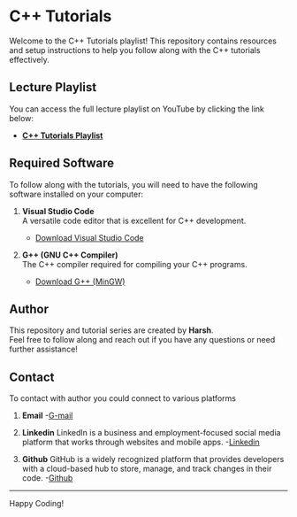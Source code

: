 # C++ Tutorials

Welcome to the C++ Tutorials playlist! This repository contains resources and setup instructions to help you follow along with the C++ tutorials effectively.

## Lecture Playlist

You can access the full lecture playlist on YouTube by clicking the link below:

- **[C++ Tutorials Playlist](https://www.youtube.com/playlist?list=PLu0W_9lII9agpFUAlPFe_VNSlXW5uE0YL)**

## Required Software

To follow along with the tutorials, you will need to have the following software installed on your computer:

1. **Visual Studio Code**  
   A versatile code editor that is excellent for C++ development.  
   - [Download Visual Studio Code](https://code.visualstudio.com/)

2. **G++ (GNU C++ Compiler)**  
   The C++ compiler required for compiling your C++ programs.  
   - [Download G++ (MinGW)](https://sourceforge.net/projects/mingw/)

## Author

This repository and tutorial series are created by **Harsh**.  
Feel free to follow along and reach out if you have any questions or need further assistance!

## Contact

To contact with author you could connect to various platforms

1. **Email**
   -[G-mail](harsh06264@gmail.com)

2. **Linkedin**
   LinkedIn is a business and employment-focused social media platform that works through websites and mobile apps.
   -[Linkedin](www.linkedin.com/in/harsh-rajput-530b31313)

3. **Github**
   GitHub is a widely recognized platform that provides developers with a cloud-based hub to store, manage, and track changes in their code.
   -[Github](https://github.com/Uni-coder-harsh)

---

Happy Coding!

